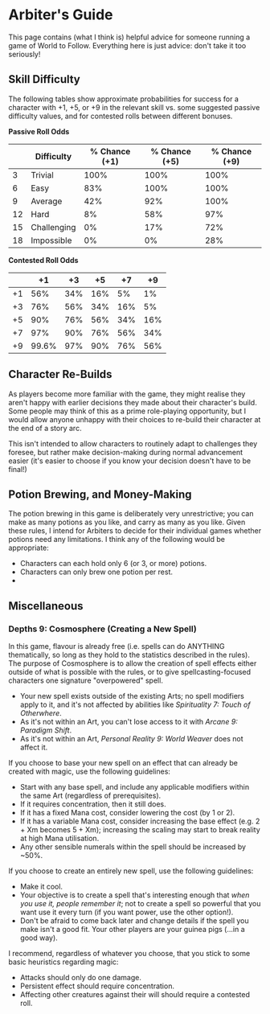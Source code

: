 # Arbiter's Guide

This page contains (what I think is) helpful advice for someone running a game of World to Follow. Everything here is just advice: don't take it too seriously!

## Skill Difficulty

The following tables show approximate probabilities for success for a character with +1, +5, or +9 in the relevant skill vs. some suggested passive difficulty values, and for contested rolls between different bonuses.

**Passive Roll Odds**

|     | Difficulty  | % Chance (+1) | % Chance (+5) | % Chance (+9) |
| --- | ----------- | ------------- | ------------- | ------------- |
| 3   | Trivial     | 100%          | 100%          | 100%          |
| 6   | Easy        | 83%           | 100%          | 100%          |
| 9   | Average     | 42%           | 92%           | 100%          |
| 12  | Hard        | 8%            | 58%           | 97%           |
| 15  | Challenging | 0%            | 17%           | 72%           |
| 18  | Impossible  | 0%            | 0%            | 28%           |

**Contested Roll Odds**

|     | +1    | +3  | +5  | +7  | +9  |
| --- | ----- | --- | --- | --- | --- |
| +1  | 56%   | 34% | 16% | 5%  | 1%  |
| +3  | 76%   | 56% | 34% | 16% | 5%  |
| +5  | 90%   | 76% | 56% | 34% | 16% |
| +7  | 97%   | 90% | 76% | 56% | 34% |
| +9  | 99.6% | 97% | 90% | 76% | 56% |

## Character Re-Builds

As players become more familiar with the game, they might realise they aren't happy with earlier decisions they made about their character's build. Some people may think of this as a prime role-playing opportunity, but I would allow anyone unhappy with their choices to re-build their character at the end of a story arc.

This isn't intended to allow characters to routinely adapt to challenges they foresee, but rather make decision-making during normal advancement easier (it's easier to choose if you know your decision doesn't have to be final!)

## Potion Brewing, and Money-Making

The potion brewing in this game is deliberately very unrestrictive; you can make as many potions as you like, and carry as many as you like. Given these rules, I intend for Arbiters to decide for their individual games whether potions need any limitations. I think any of the following would be appropriate:

- Characters can each hold only 6 (or 3, or more) potions.
- Characters can only brew one potion per rest.
-

## Miscellaneous

### Depths 9: Cosmosphere (Creating a New Spell)

In this game, flavour is already free (i.e. spells can do ANYTHING thematically, so long as they hold to the statistics described in the rules). The purpose of Cosmosphere is to allow the creation of spell effects either outside of what is possible with the rules, or to give spellcasting-focused characters one signature "overpowered" spell.

- Your new spell exists outside of the existing Arts; no spell modifiers apply to it, and it's not affected by abilities like _Spirituality 7: Touch of Otherwhere_.
- As it's not within an Art, you can't lose access to it with _Arcane 9: Paradigm Shift_.
- As it's not within an Art, _Personal Reality 9: World Weaver_ does not affect it.

If you choose to base your new spell on an effect that can already be created with magic, use the following guidelines:

- Start with any base spell, and include any applicable modifiers within the same Art (regardless of prerequisites).
- If it requires concentration, then it still does.
- If it has a fixed Mana cost, consider lowering the cost (by 1 or 2).
- If it has a variable Mana cost, consider increasing the base effect (e.g. 2 + Xm becomes 5 + Xm); increasing the scaling may start to break reality at high Mana utilisation.
- Any other sensible numerals within the spell should be increased by ~50%.

If you choose to create an entirely new spell, use the following guidelines:

- Make it cool.
- Your objective is to create a spell that's interesting enough that _when you use it, people remember it_; not to create a spell so powerful that you want use it every turn (if you want power, use the other option!).
- Don't be afraid to come back later and change details if the spell you make isn't a good fit. Your other players are your guinea pigs (...in a good way).

I recommend, regardless of whatever you choose, that you stick to some basic heuristics regarding magic:

- Attacks should only do one damage.
- Persistent effect should require concentration.
- Affecting other creatures against their will should require a contested roll.
